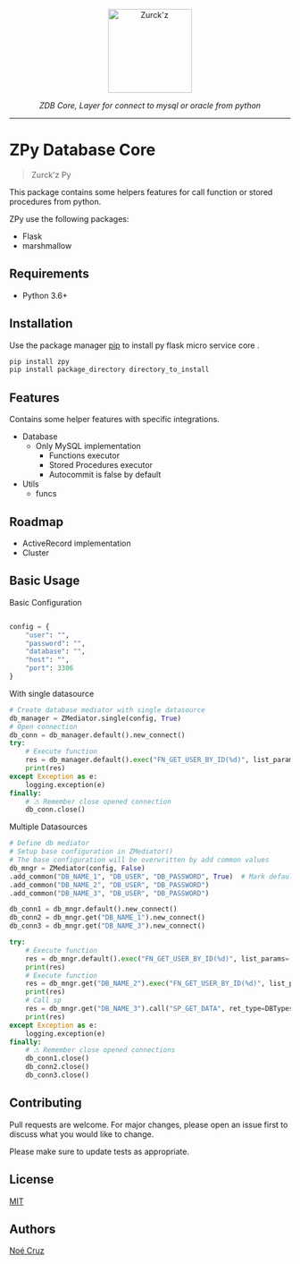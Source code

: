 <p align="center">
  <a  href="https://github.com/NoeCruzMW/zpy-flask-msc-docs"><img width="150" src="https://lh3.googleusercontent.com/a-/AOh14GjLO5qYYR5nQl5hgavUKz4Dv3LVzWDvGtV4xNam=s600-k-no-rp-mo" alt="Zurck'z"></a>
</p>
<p align="center">
    <em>ZDB Core, Layer for connect to mysql or oracle from python</em>
</p>
<p align="center"></p>

---

# ZPy Database Core

> Zurck'z Py

This package contains some helpers features for call function or stored procedures from python.

ZPy use the following packages:

- Flask
- marshmallow

## Requirements

- Python 3.6+

## Installation

Use the package manager [pip](https://pip.pypa.io/en/stable/) to install py flask micro service core .

```bash
pip install zpy
pip install package_directory directory_to_install
```

## Features

Contains some helper features with specific integrations.

- Database
    - Only MySQL implementation
        - Functions executor
        - Stored Procedures executor
        - Autocommit is false by default
- Utils
    - funcs

## Roadmap

- ActiveRecord implementation
- Cluster

## Basic Usage

Basic Configuration

````python

config = {
    "user": "",
    "password": "",
    "database": "",
    "host": "",
    "port": 3306
}
````

With single datasource

```python
# Create database mediator with single datasource
db_manager = ZMediator.single(config, True)
# Open connection
db_conn = db_manager.default().new_connect()
try:
    # Execute function
    res = db_manager.default().exec("FN_GET_USER_BY_ID(%d)", list_params=[1], ret_type=DBTypes.cursor)
    print(res)
except Exception as e:
    logging.exception(e)
finally:
    # ⚠ Remember close opened connection
    db_conn.close()
```

Multiple Datasources

```python
# Define db mediator 
# Setup base configuration in ZMediator()
# The base configuration will be overwritten by add common values 
db_mngr = ZMediator(config, False)
.add_common("DB_NAME_1", "DB_USER", "DB_PASSWORD", True)  # Mark default ds
.add_common("DB_NAME_2", "DB_USER", "DB_PASSWORD")
.add_common("DB_NAME_3", "DB_USER", "DB_PASSWORD")

db_conn1 = db_mngr.default().new_connect()
db_conn2 = db_mngr.get("DB_NAME_1").new_connect()
db_conn3 = db_mngr.get("DB_NAME_3").new_connect()

try:
    # Execute function
    res = db_mngr.default().exec("FN_GET_USER_BY_ID(%d)", list_params=[1], ret_type=DBTypes.cursor)
    print(res)
    # Execute function
    res = db_mngr.get("DB_NAME_2").exec("FN_GET_USER_BY_ID(%d)", list_params=[1], ret_type=DBTypes.cursor)
    print(res)
    # Call sp
    res = db_mngr.get("DB_NAME_3").call("SP_GET_DATA", ret_type=DBTypes.cursor)
    print(res)
except Exception as e:
    logging.exception(e)
finally:
    # ⚠ Remember close opened connections
    db_conn1.close()
    db_conn2.close()
    db_conn3.close()
```

## Contributing

Pull requests are welcome. For major changes, please open an issue first to discuss what you would like to change.

Please make sure to update tests as appropriate.

## License

[MIT](https://choosealicense.com/licenses/mit/)

## Authors

[Noé Cruz](https://www.linkedin.com/in/zurckz/)
